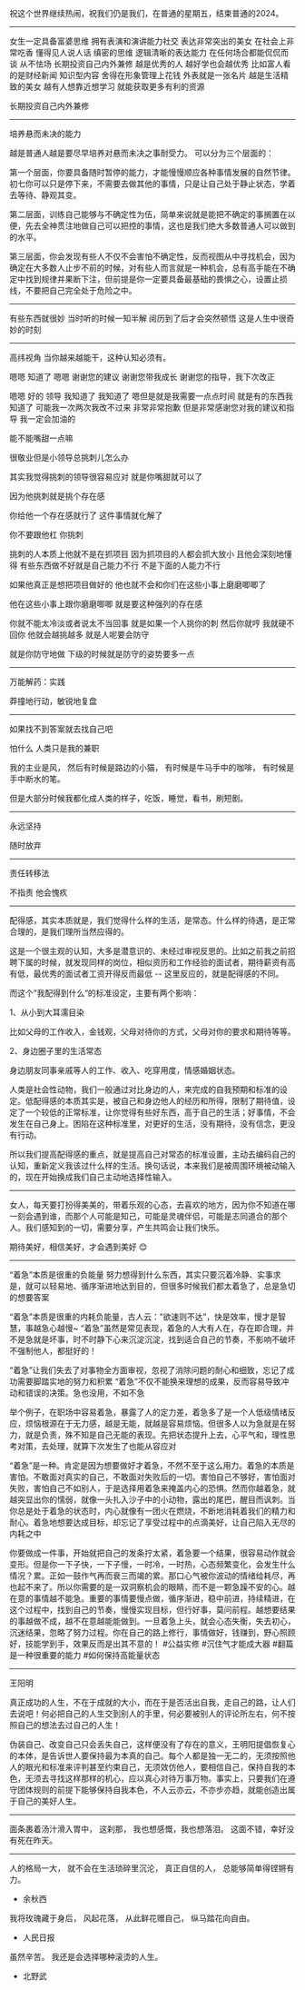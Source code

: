 祝这个世界继续热闹，祝我们仍是我们，在普通的星期五，结束普通的2024。

---

女生一定具备富婆思维
拥有表演和演讲能力社交
表达非常突出的美女
在社会上非常吃香
懂得见人说人话
缜密的思维
逻辑清晰的表达能力
在任何场合都能侃侃而谈 从不怯场
长期投资自己内外兼修
越是优秀的人 越好学也会越优秀
比如富人看的是财经新闻
知识型内容
舍得在形象管理上花钱
外表就是一张名片
越是生活精致的美女
越有人想靠近想学习
就能获取更多有利的资源

长期投资自己内外兼修

---

培养悬而未决的能力

越是普通人越是要尽早培养对悬而未决之事耐受力。
可以分为三个层面的：

第一个层面，你要具备随时暂停的能力，才能慢慢顺应各种事情发展的自然节律。初七你可以只是停下来，不需要去做其他的事情，只是让自己处于静止状态，学着去等待、静观其变。

第二层面，训练自己能够与不确定性为伍，简单来说就是能把不确定的事搁置在以便，先去全神贯注地做自己可以把控的事情，这也是我们绝大多数普通人可以做到的水平。

第三层面，你会发现有些人不仅不会害怕不确定性，反而视图从中寻找机会，因为确定在大多数人止步不前的时候，对有些人而言就是一种机会，总有高手能在不确定中找到规律并果断下注，但前提是你一定要具备最基础的畏惧之心，设置止损线，不要把自己完全处于危险之中。

---

有些东西就很妙
当时听的时候一知半解
阅历到了后才会突然顿悟
这是人生中很奇妙的时刻

---

高纬视角
当你越来越能干，这种认知必须有。

嗯嗯
知道了 嗯嗯
谢谢您的建议
谢谢您带我成长
谢谢您的指导，我下次改正

嗯嗯 好的
领导 我知道了 我知道了
嗯但是就是我需要一点点时间
就是有的东西我知道了
可能我一次两次我改不过来 非常非常抱歉
但是非常感谢您对我的建议和指导
我一定会加油的

能不能嘴甜一点嘛

很敬业但是小领导总挑刺儿怎么办

其实我觉得挑刺的领导很容易应对
就是你嘴甜就可以了

因为他挑刺就是挑个存在感

你给他一个存在感就行了
这件事情就化解了

你不要跟他杠 你挑刺

挑刺的人本质上他就不是在抓项目
因为抓项目的人都会抓大放小
且他会深刻地懂得
有些东西做不好就是自己能力不行
不是下面的人能力不行

如果他真正是想把项目做好的
他也就不会和你们在这些小事上磨磨唧唧了

他在这些小事上跟你磨磨唧唧
就是要这种强列的存在感

你就不能太冷淡或者说太不当回事
就是如果一个人挑你的刺
然后你就哼 我就硬不回你
他就会越挑越多
就是人呢要会防守

就是你防守地做
下级的时候就是防守的姿势要多一点

---

万能解药：实践

莽撞地行动，敏锐地复盘

---

如果找不到答案就去找自己吧

怕什么
人类只是我的兼职

我的主业是风，
然后有时候是路边的小猫，
有时候是牛马手中的咖啡，
有时候是手中断水的笔。

但是大部分时候我都化成人类的样子，吃饭，睡觉，看书，刷短剧。

---

永远坚持

随时放弃

----

责任转移法

不指责
他会愧疚

---

配得感，其实本质就是，我们觉得什么样的生活，是常态。什么样的待遇，是正常合理的，是我们理所当然应得的。

这是一个很主观的认知，大多是潜意识的、未经过审视反思的。比如之前我之前招聘下属的时候，就发现同样的岗位，相似资历和工作经验的面试者，期待薪资有高有低，最优秀的面试者工资开得反而最低 -- 这里反应的，就是配得感的不同。

而这个”我配得到什么“的标准设定，主要有两个影响：

1、从小到大耳濡目染

比如父母的工作收入，金钱观，父母对待你的方式，父母对你的要求和期待等等。

2、身边圈子里的生活常态

身边朋友同事亲戚等人的工作、收入、吃穿用度，情感婚姻状态。

人类是社会性动物，我们一般通过对比身边的人，来完成的自我预期和标准的设定。低配得感的本质其实是，被自己和身边他人的经历和所得，限制了期待值，设定了一个较低的正常标准，让你觉得有些好东西，高于自己的生活；好事情，不会发生在自己身上。困陷在这种标准里，对更好的生活，没有期待，没有信念，更没有行动。

所以我们提高配得感的重点，就是提高自己对常态的标准设置，主动去编码自己的认知，重新定义我该过什么样的生活。换句话说，本来我们是被周围环境被动输入的，现在开始换成我们自己主动地选择性输入。

---

女人，每天要打扮得美美的，带着乐观的心态，去喜欢的地方，因为你不知道在哪一刻会遇到谁，而那个人可能是知己，可能是灵魂伴侣，可能是志同道合的那个人。我们感知到的一切，需要分享，产生共鸣会让我们快乐。

期待美好，相信美好，才会遇到美好 😊

---

“着急”本质是很重的负能量
努力想得到什么东西，其实只要沉着冷静、实事求是，就可以轻易地、循序渐进地达到目的，但很多时候我们都太着急了，总是急切的想要答案

“着急”本质是很重的内耗负能量，古人云："欲速则不达”，快是效率，慢才是智慧，事越急心越慢~
“着急”虽然是常见表现，着急的人大有人在，存在即合理，并不是急就是坏事，时不时静下心来沉淀沉淀，找到适合自己的节奏，不影响不破坏不强制他人，都挺好的！

“着急”让我们失去了对事物全方面审视，忽视了消除问题的耐心和细致，忘记了成功需要脚踏实地的努力和积累
“着急”不仅不能换来理想的成果，反而容易导致冲动和错误的决策。急也没用，不如不急

举个例子，在职场中容易着急，暴露了人的定力差，着急多了是一个人低级情绪反应，烦恼根源在于无力感，越是无能，就越是容易烦恼。但很多人以为急就是在努力，就是负责，殊不知是自己无能的表现。先把状态提升上去，心平气和，理性思考对策，去处理，就算下次发生了也能从容应对

“着急”是一种。肯定是因为想要做好才着急，不然不至于这么用力。着急的本质是害怕。不敢面对真实的自己，不敢面对失败后的一切。害怕自己不够好，害怕面对失败，害怕自己不如别人，于是选择用着急来掩盖内心的恐惧。然而你越着急，就越突显出你的懦弱，就像一头扎入沙子中的小动物，露出的尾巴，醒目而讽刺。当你总是处于着急的状态时，内心就像有一团火在燃烧，不断地消耗着我们的精力和耐心。着急地想要达成目标，却忘记了享受过程中的点滴美好，让自己陷入无尽的内耗之中

你要做成一件事，开始就把自己的发条拧太紧，着急要一个结果，很容易动作就会变形。但是你一下子快，一下子慢，一时冷，一时热，心态频繁变化，会发生什么情况？累。正如一鼓作气再而衰三而竭的累。那口心气被你波动的情绪给耗尽，再也起不来了。所以你需要的是一双洞察机会的眼睛，而不是一颗急躁不安的心。越在意的事情越不能急。重要的事情要慢点做，循序渐进，稳中前进，持续精进，在这个过程中，找到自己的节奏，慢慢实现目标，但行好事，莫问前程。越想要结果的事越做不成，越不在意越能能做到。一旦着急上头，就会心态失衡，失去初心，沉迷结果，忽略了努力过程。你在自己的路上修行，事情做好，钱赚到，野心照顾好，技能学到手，效果反而是出其不意的！
#公益实修 #沉住气才能成大器 #翻篇是一种很重要的能力 #如何保持高能量状态

----

王阳明

真正成功的人生，不在于成就的大小，而在于是否活出自我，走自己的路，让人们去说吧！何必把自己的人生交到别人的手里，何必要被别人的评论所左右，何不按照自己的想法去过自己的人生！

伪装自己、改变自己只会丢失自己，这样便没有了存在的意义，王明阳提倡恢复心的本体，是告诉世人要保持最为本真的自己。每个人都是独一无二的，无须按照他人的眼光和标准来评判甚至约束自己，无须效仿他人，要相信自己，保持自我的本色，无须去寻找这样那样的机心，应以真心对待万事万物。事实上，只要我们在遵守团体规则的前提下能够保持自我本色，不人云亦云，不亦步亦趋，就能创造出属于自己的美好人生。

---

面条裹着汤汁滑入胃中，
这刹那，
我也想感慨，我也想落泪。
这面不错，幸好没有死在昨天。

---

人的格局一大，
就不会在生活琐碎里沉沦，
真正自信的人，
总能够简单得铿锵有力。
- 余秋西

我将玫瑰藏于身后，
风起花落，
从此鲜花赠自己，
纵马踏花向自由。
- 人民日报

虽然辛苦。
我还是会选择哪种滚烫的人生。
- 北野武

